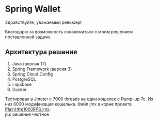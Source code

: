 # Spring Wallet   
Здравствуйте, уважаемый ревьюер!

Благодарю за возможность ознакомиться с моим решением поставленной задачи. 

## Архитектура решения
1. Java (версия 17)
2. Spring Framework (версия 3)
3. Spring Cloud Config
4. PostgreSQL 
5. Liquibase
6. Docker 

Тестировал в Jmeter с 7000 threads на один кошелек с Rump-up 7c. Из низ 6000 модификация кошелька. Файл jmx в корне проекта [PlainHttp1000RPS.jmx](PlainHttp1000RPS.jmx).  
p.s решение честное